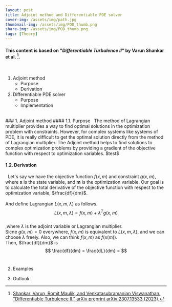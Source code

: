 ```yaml
---
layout: post
title: Adjoint method and Differentiable PDE solver
cover-img: /assets/img/path.jpg
thumbnail-img: /assets/img/POD_thumb.png
share-img: /assets/img/POD_thumb.png
tags: [Theory]
---
```


#### This content is based on *"Differentiable Turbulence II"* by Varun Shankar et al. [^1]. 
<br>

1. Adjoint method
   - Purpose
   - Derivation<br>
2. Differentiable PDE solver
   - Purpose
   - Implementation
   
<br>
### 1. Adjoint method
#### 1.1. Purpose
&nbsp; The method of Lagrangian multiplier provides a way to find optimal solutions in the optimization problem with constraints. However, for complex systems like systems of PDE, it is really difficult to get the optimal solution directly from the method of Lagrangian multiplier. The Adjoint method helps to find solutions to complex optimization problems by providing a gradient of the objective function with respect to optimization variables.
   $test$

#### 1.2. Derivation
&nbsp; Let's say we have the objective function $f(x, m)$ and constraint $g(x, m)$, where **x** is the state variable, and **m** is the optimization variable. Our goal is to calculate the total derivative of the objective function with respect to the optimization variable, $\frac{df}{dm}$. <br/><br/>
And define Lagrangian $L(x, m, \lambda)$ as follows. <br>
 $$
 L(x, m, \lambda) = f(x, m) + \lambda^Tg(x, m) 
 $$ 
 <br>
 ,where $\lambda$ is the adjoint variable or Lagrangian multiplier.<br>
 Sicne $g(x,m) = 0$ everywhere, $f(x,m)$ is equivalent to $L(x, m, \lambda)$, and we can choose $\lambda$ freely. Also, we can think $f(x,m)$ as $f(x(m))$. <br>
 Then, $\frac{df}{dm}$ is <br>
 $$ \frac{df}{dm} = \frac{dL}{dm} = $$ <br>


2. Examples

3. Outlook




[^1]: [Shankar, Varun, Romit Maulik, and Venkatasubramanian Viswanathan. "Differentiable Turbulence II." arXiv preprint arXiv:2307.13533 (2023).](
https://doi.org/10.48550/arXiv.2307.13533) 

